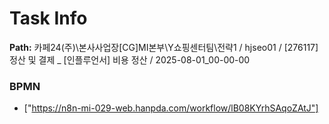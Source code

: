 # Task Info

**Path:** 카페24(주)\본사사업장\[CG]MI본부\Y쇼핑센터팀\전략1 / hjseo01 / [276117] 정산 및 결제 _ [인플루언서] 비용 정산 / 2025-08-01_00-00-00

### BPMN
- ["https://n8n-mi-029-web.hanpda.com/workflow/lB08KYrhSAqoZAtJ"]

